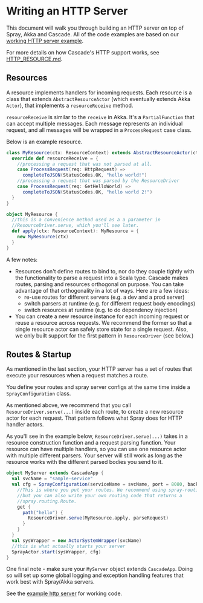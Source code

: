 # Writing an HTTP Server

This document will walk you through building an HTTP server on top of Spray,
Akka and Cascade. All of the code examples are based on our
[working HTTP server example](/examples/src/main/scala/com/paypal/cascade/examples/http/resource/).

For more details on how Cascade's HTTP support works, see
[HTTP_RESOURCE.md](HTTP_RESOURCE.md).

## Resources
A resource implements handlers for incoming requests. Each resource is a class
that extends `AbstractResourceActor` (which eventually extends Akka `Actor`),
that implements a `resourceReceive` method.

`resourceReceive` is similar to the `receive` in Akka. It's a `PartialFunction`
that can accept multiple messages. Each message represents an individual
request, and all messages will be wrapped in a `ProcessRequest` case class.

Below is an example resource.

```scala
class MyResource(ctx: ResourceContext) extends AbstractResourceActor(ctx) {
  override def resourceReceive = {
    //processing a request that was not parsed at all.
    case ProcessRequest(req: HttpRequest) =>
      completeToJSON(StatusCodes.OK, "hello world!")
    //processing a request that was parsed by the ResourceDriver
    case ProcessRequest(req: GetHelloWorld) =>
      completeToJSON(StatusCodes.OK, "hello world 2!")
  }
}

object MyResource {
  //this is a convenience method used as a a parameter in
  //ResourceDriver.serve, which you'll see later.
  def apply(ctx: ResourceContext): MyResource = {
    new MyResource(ctx)
  }
}
```

A few notes:

- Resources don't define routes to bind to, nor do they couple tightly with
the functionality to parse a request into a Scala type. Cascade makes routes,
parsing and resources orthogonal on purpose. You can take advantage of that
orthogonality in a lot of ways. Here are a few ideas:
  - re-use routes for different servers (e.g. a dev and a prod server)
  - switch parsers at runtime (e.g. for different request body encodings)
  - switch resources at runtime (e.g. to do dependency injection)
- You can create a new resource instance for each incoming request or reuse a
resource across requests. We recommend the former so that a single resource
actor can safely store state for a single request. Also, we only built support
for the first pattern in `ResourceDriver` (see below.)

## Routes & Startup
As mentioned in the last section, your HTTP server has a set of routes that
execute your resources when a request matches a route.

You define your routes and spray server configs at the same time inside a
`SprayConfiguration` class.

As mentioned above, we recommend that you call `ResourceDriver.serve(...)`
inside each route, to create a new resource actor for each request. That
pattern follows what Spray does for HTTP handler actors.

As you'll see in the example below, `ResourceDriver.serve(...)` takes in a
resource construction function and a request parsing function. Your resource
can have multiple handlers, so you can use one resource actor with multiple
different parsers. Your server will still work as long as the resource works
with the different parsed bodies you send to it.

```scala
object MyServer extends CascadeApp {
  val svcName = "sample-service"
  val cfg = SprayConfiguration(serviceName = svcName, port = 8080, backlog = 5) {
    //This is where you put your routes. We recommend using spray-routing here,
    //but you can also write your own routing code that returns a
    //spray.routing.Route.
    get {
      path("hello") {
        ResourceDriver.serve(MyResource.apply, parseRequest)
      }
    }
  }
  val sysWrapper = new ActorSystemWrapper(svcName)
  //this is what actually starts your server
  SprayActor.start(sysWrapper, cfg)
}
```

One final note - make sure your `MyServer` object extends `CascadeApp`. Doing
so will set up some global logging and exception handling features that work
best with Spray/Akka servers.

See the [example http server](examples/src/main/scala/com/paypal/cascade/examples/http/resource/MyHttpServer.scala) for working code.
